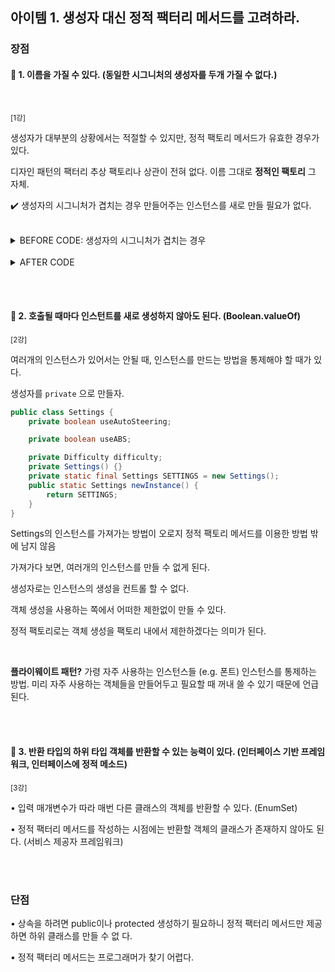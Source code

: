 ## 아이템 1. 생성자 대신 정적 팩터리 메서드를 고려하라.

### 장점

#### 📌 1. 이름을 가질 수 있다. (동일한 시그니처의 생성자를 두개 가질 수 없다.)

<br/>


<small>[1강]</small>

생성자가 대부분의 상황에서는 적절할 수 있지만, 정적 팩토리 메서드가 유효한 경우가 있다. 

디자인 패턴의 팩터리 추상 팩토리나 상관이 전혀 없다.
이름 그대로 **정적인 팩토리** 그 자체.

✔️ 생성자의 시그니처가 겹치는 경우
만들어주는 인스턴스를 새로 만들 필요가 없다.

<br/>

<details>
<summary>BEFORE CODE: 생성자의 시그니처가 겹치는 경우</summary>

<br/>

``` java

public class Order {
    private boolean prime;
    private boolean urgent;
    private Product product;

    public Order(Product product, boolean prime) {
        this.product = product;
        this.prime = prime;
    }

    public Order(boolean urgent, Product product) {
        this.urgent = urgent;
        this.product = product;
    }
}
```

</details>
<br/>

<details>
<summary>AFTER CODE</summary>

<br/>

``` java

public class Order {
    private boolean prime;
    private boolean urgent;
    private Product product;

    public static Order primeOrder(Product product) {
        Order order = new Order();
        order.prime = true;
        order.product = product;
        return order;
    }

        public static Order urgentOrder(Product product) {
        Order order = new Order();
        order.urgent = true;
        order.product = product;
        return order;
    }
}
```

</details>

<br/><br/>

#### 📌 2. 호출될 때마다 인스턴트를 새로 생성하지 않아도 된다. (Boolean.valueOf)

<small>[2강]</small>

여러개의 인스턴스가 있어서는 안될 때, 인스턴스를 만드는 방법을 통제해야 할 때가 있다.

생성자를 `private` 으로 만들자.

``` java
public class Settings {
    private boolean useAutoSteering;

    private boolean useABS;

    private Difficulty difficulty;
    private Settings() {}
    private static final Settings SETTINGS = new Settings();
    public static Settings newInstance() {
        return SETTINGS;
    }
}

```

Settings의 인스턴스를 가져가는 방법이 오로지 정적 팩토리 메서드를 이용한 방법 밖에 남지 않음

가져가다 보면, 여러개의 인스턴스를 만들 수 없게 된다.

생성자로는 인스턴스의 생성을 컨트롤 할 수 없다. 

객체 생성을 사용하는 쪽에서 어떠한 제한없이 만들 수 있다.

정적 팩토리로는 객체 생성을 팩토리 내에서 제한하겠다는 의미가 된다.

<br/>

**플라이웨이트 패턴?** 가령 자주 사용하는 인스턴스들 (e.g. 폰트) 
인스턴스를 통제하는 방법. 미리 자주 사용하는 객체들을 만들어두고 필요할 때 꺼내 쓸 수 있기 때문에 언급된다.

<br/><br/>

#### 📌 3. 반환 타입의 하위 타입 객체를 반환할 수 있는 능력이 있다. (인터페이스 기반 프레임워크, 인터페이스에 정적 메소드)

<small>[3강]</small>

• 입력 매개변수가 따라 매번 다른 클래스의 객체를 반환할 수 있다. (EnumSet)

• 정적 팩터리 메서드를 작성하는 시점에는 반환할 객체의 클래스가 존재하지 않아도 된다. (서비스 제공자 프레임워크) 

<br/><br/>


### 단점

• 상속을 하려면 public이나 protected 생성하기 필요하니 정적 팩터리 메서드만 제공하면 하위 클래스를 만들 수 없 다.

• 정적 팩터리 메서드는 프로그래머가 찾기 어렵다.